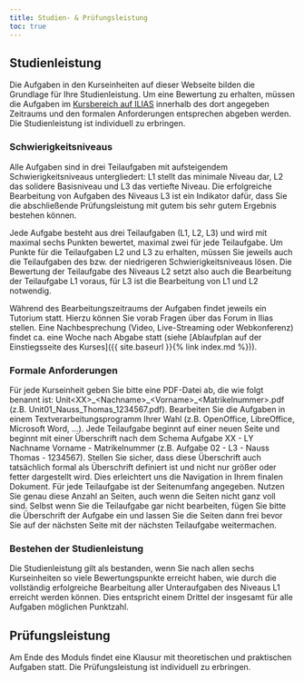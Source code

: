 ```yaml
---
title: Studien- & Prüfungsleistung
toc: true
---
```


## Studienleistung

Die Aufgaben in den Kurseinheiten auf dieser Webseite bilden die Grundlage für Ihre Studienleistung. Um eine Bewertung zu erhalten, müssen die Aufgaben im [Kursbereich auf ILIAS](https://oer.uni-marburg.de/goto.php?target=crs_1858892&client_id=UNIMR) innerhalb des dort angegeben Zeitraums und den formalen Anforderungen entsprechen abgeben werden. Die Studienleistung ist individuell zu erbringen.


### Schwierigkeitsniveaus
Alle Aufgaben sind in drei Teilaufgaben mit aufsteigendem Schwierigkeitsniveaus untergliedert: L1 stellt das minimale Niveau dar, L2 das solidere Basisniveau und L3 das vertiefte Niveau. Die erfolgreiche Bearbeitung von Aufgaben des Niveaus L3 ist ein Indikator dafür, dass Sie die abschließende Prüfungsleistung mit gutem bis sehr gutem Ergebnis bestehen können.

Jede Aufgabe besteht aus drei Teilaufgaben (L1, L2, L3) und wird mit maximal sechs Punkten bewertet, maximal zwei für jede Teilaufgabe. Um Punkte für die Teilaufgaben L2 und L3 zu erhalten, müssen Sie jeweils auch die Teilaufgaben des bzw. der niedrigeren Schwierigkeitsniveaus lösen. Die Bewertung der Teilaufgabe des Niveaus L2 setzt also auch die Bearbeitung der Teilaufgabe L1 voraus, für L3 ist die Bearbeitung von L1 und L2 notwendig.

Während des Bearbeitungszeitraums der Aufgaben findet jeweils ein Tutorium statt. Hierzu können Sie vorab Fragen über das Forum in Ilias stellen. Eine Nachbesprechung (Video, Live-Streaming oder Webkonferenz) findet ca. eine Woche nach Abgabe statt (siehe [Ablaufplan auf der Einstiegsseite des Kurses]({{ site.baseurl }}{% link index.md %})).


### Formale Anforderungen
Für jede Kurseinheit geben Sie bitte eine PDF-Datei ab, die wie folgt benannt ist: Unit&lt;XX&gt;\_&lt;Nachname&gt;\_&lt;Vorname&gt;\_&lt;Matrikelnummer&gt;.pdf (z.B. Unit01\_Nauss\_Thomas\_1234567.pdf). Bearbeiten Sie die Aufgaben in einem Textverarbeitungsprogramm Ihrer Wahl (z.B. OpenOffice, LibreOffice, Microsoft Word, ...). Jede Teilaufgabe beginnt auf einer neuen Seite und beginnt mit einer Überschrift nach dem Schema Aufgabe XX - LY Nachname Vorname - Matrikelnummer (z.B. Aufgabe 02 - L3 - Nauss Thomas - 1234567). Stellen Sie sicher, dass diese Überschrift auch tatsächlich formal als Überschrift definiert ist und nicht nur größer oder fetter dargestellt wird. Dies erleichtert uns die Navigation in Ihrem finalen Dokument. Für jede Teilaufgabe ist der Seitenumfang angegeben. Nutzen Sie genau diese Anzahl an Seiten, auch wenn die Seiten nicht ganz voll sind. Selbst wenn Sie die Teilaufgabe gar nicht bearbeiten, fügen Sie bitte die Überschrift der Aufgabe ein und lassen Sie die Seiten dann frei bevor Sie auf der nächsten Seite mit der nächsten Teilaufgabe weitermachen.

### Bestehen der Studienleistung
Die Studienleistung gilt als bestanden, wenn Sie nach allen sechs Kurseinheiten so viele Bewertungspunkte erreicht haben, wie durch die vollständig erfolgreiche Bearbeitung aller Unteraufgaben des Niveaus L1 erreicht werden können. Dies entspricht einem Drittel der insgesamt für alle Aufgaben möglichen Punktzahl.


## Prüfungsleistung
Am Ende des Moduls findet eine Klausur mit theoretischen und praktischen Aufgaben statt. Die Prüfungsleistung ist individuell zu erbringen.
